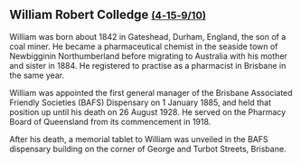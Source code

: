 ## William Robert Colledge <small>[(4‑15‑9/10)](https://brisbane.discovereverafter.com/profile/31750756 "Go to Memorial Information" )</small>

William was born about 1842 in Gateshead, Durham, England, the son of a coal miner. He became a pharmaceutical chemist in the seaside town of Newbigginin Northumberland before migrating to Australia with his mother and sister in 1884. He registered to practise as a pharmacist in Brisbane in the same year. 

William was appointed the first general manager of the Brisbane Associated Friendly Societies (BAFS) Dispensary on 1 January 1885, and held that position up until his death on 26 August 1928. He served on the Pharmacy Board of Queensland from its commencement in 1918.

After his death, a memorial tablet to William was unveiled in the BAFS dispensary building on the corner of George and Turbot Streets, Brisbane.
